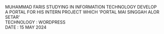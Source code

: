  MUHAMMAD FARIS STUDYING  IN INFORMATION TECHNOLOGY DEVELOP A PORTAL FOR HIS INTERN PROJECT WHICH 'PORTAL MAI SINGGAH ALOR SETAR' <br>
 TECHNOLOGY : WORDPRESS<br>
 DATE : 15 MAY 2024
